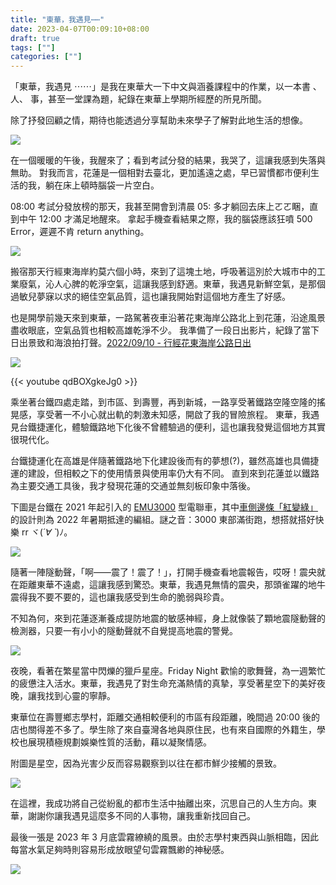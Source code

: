 ```yaml
---
title: "東華，我遇見⋯⋯"
date: 2023-04-07T00:09:10+08:00
draft: true
tags: [""]
categories: [""]
---
```


「東華，我遇見 ⋯⋯」是我在東華大一下中文與涵養課程中的作業，以一本書 、人、 事，甚至一堂課為題，紀錄在東華上學期所經歷的所見所聞。

除了抒發回顧之情，期待也能透過分享幫助未來學子了解對此地生活的想像。

<!--more-->

![](../images/meet-at-ndhu/presentation_page-0001.jpg)

在一個暖暖的午後，我醒來了；看到考試分發的結果，我哭了，這讓我感到失落與無助。
對我而言，花蓮是一個相對去臺北，更加遙遠之處，早已習慣都市便利生活的我，躺在床上頓時腦袋一片空白。

08:00 考試分發放榜的那天，我甚至開會到清晨 05: 多才躺回去床上ㄛㄛ睏，直到中午 12:00 才滿足地醒來。
拿起手機查看結果之際，我的腦袋應該狂噴 500 Error，遲遲不肯 return anything。

![](../images/meet-at-ndhu/presentation_page-0002.jpg)

搬宿那天行經東海岸約莫六個小時，來到了這塊土地，呼吸著這別於大城市中的工業廢氣，沁人心脾的乾淨空氣，這讓我感到舒適。東華，我遇見新鮮空氣，是那個過敏兒夢寐以求的絕佳空氣品質，這也讓我開始對這個地方產生了好感。

也是開學前幾天來到東華，一路駕著夜車沿著花東海岸公路北上到花蓮，沿途風景盡收眼底，空氣品質也相較高雄乾淨不少。
我準備了一段日出影片，紀錄了當下日出景致和海浪拍打聲。[2022/09/10 - 行經花東海岸公路日出](https://youtu.be/qdBOXgkeJg0)

![](../images/meet-at-ndhu/presentation_page-0003.jpg)

{{< youtube qdBOXgkeJg0 >}}
<br />

乘坐著台鐵四處走踏，到市區、到壽豐，再到新城，一路享受著鐵路空隆空隆的搖晃感，享受著一不小心就出軌的刺激未知感，開啟了我的冒險旅程。
東華，我遇見台鐵捷運化，體驗鐵路地下化後不曾體驗過的便利，這也讓我發覺這個地方其實很現代化。

台鐵捷運化在高雄是伴隨著鐵路地下化建設後而有的夢想(?)，雖然高雄也具備捷運的建設，但相較之下的使用情景與使用率仍大有不同。
直到來到花蓮並以鐵路為主要交通工具後，我才發現花蓮的交通並無刻板印象中落後。

下圖是台鐵在 2021 年起引入的 [EMU3000](https://zh.wikipedia.org/zh-tw/台鐵EMU3000型電聯車) 型電聯車，其中[車側邊條「紅變綠」](https://udn.com/news/story/7266/6534932)的設計則為 2022 年暑期抵達的編組。謎之音：3000 東部滿街跑，想搭就搭好快樂 rr ヾ(_´∀ ˋ_)ﾉ。

![](../images/meet-at-ndhu/presentation_page-0004.jpg)

隨著一陣隧動聲，「啊——震了！震了！」，打開手機查看地震報告，哎呀！震央就在距離東華不遠處，這讓我感到驚恐。東華，我遇見無情的震央，那頭雀躍的地牛震得我不要不要的，這也讓我感受到生命的脆弱與珍貴。

不知為何，來到花蓮逐漸養成提防地震的敏感神經，身上就像裝了顆地震隧動聲的檢測器，只要一有小小的隧動聲就不自覺提高地震的警覺。

![](../images/meet-at-ndhu/presentation_page-0005.jpg)

夜晚，看著在繁星當中閃爍的獵戶星座。Friday Night 歡愉的歌舞聲，為一週繁忙的疲憊注入活水。東華，我遇見了對生命充滿熱情的真摯，享受著星空下的美好夜晚，讓我找到心靈的寧靜。

東華位在壽豐鄉志學村，距離交通相較便利的市區有段距離，晚間過 20:00 後的店也關得差不多了。學生除了來自臺灣各地與原住民，也有來自國際的外籍生，學校也展現積極規劃娛樂性質的活動，藉以凝聚情感。

附圖是星空，因為光害少反而容易觀察到以往在都市鮮少接觸的景致。

![](../images/meet-at-ndhu/presentation_page-0006.jpg)

在這裡，我成功將自己從紛亂的都市生活中抽離出來，沉思自己的人生方向。東華，謝謝你讓我遇見這麼多不同的人事物，讓我重新找回自己。

最後一張是 2023 年 3 月底雲霧繚繞的風景。由於志學村東西與山脈相臨，因此每當水氣足夠時則容易形成放眼望句雲霧飄緲的神秘感。

![](../images/meet-at-ndhu/presentation_page-0007.jpg)
